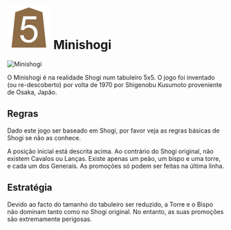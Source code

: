 
# ![Minishogi](https://github.com/gbtami/pychess-variants/blob/master/static/icons/minishogi.svg) Minishogi

![Minishogi](https://github.com/gbtami/pychess-variants/blob/master/static/images/ShogiGuide/Minishogi.png)

O Minishogi é na realidade Shogi num tabuleiro 5x5. O jogo foi inventado (ou re-descoberto) por volta de 1970 por Shigenobu Kusumoto proveniente de Osaka, Japão.

## Regras

Dado este jogo ser baseado em Shogi, por favor veja as regras básicas de Shogi se não as conhece.

A posição inicial está descrita acima. Ao contrário do Shogi original, não existem Cavalos ou Lanças. Existe apenas um peão, um bispo e uma torre, e cada um dos Generais. As promoções só podem ser feitas na última linha.

## Estratégia

Devido ao facto do tamanho do tabuleiro ser reduzido, a Torre e o Bispo não dominam tanto como no Shogi original. No entanto, as suas promoções são extremamente perigosas.
